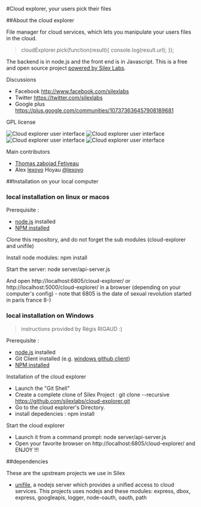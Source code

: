 #Cloud explorer, your users pick their files

##About the cloud explorer

File manager for cloud services, which lets you manipulate your users files in the cloud.

> cloudExplorer.pick(function(result){
>   console.log(result.url);
> });

The backend is in node.js and the front end is in Javascript. This is a free and open source project [powered by Silex Labs](http://www.silexlabs.org/).

Discussions

* Facebook http://www.facebook.com/silexlabs
* Twitter https://twitter.com/silexlabs
* Google plus https://plus.google.com/communities/107373636457908189681

GPL license

![Cloud explorer user interface](https://raw.github.com/silexlabs/cloud-explorer/master/screenshot1.png)
![Cloud explorer user interface](https://raw.github.com/silexlabs/cloud-explorer/master/screenshot2.png)
![Cloud explorer user interface](https://raw.github.com/silexlabs/cloud-explorer/master/screenshot3.png)
![Cloud explorer user interface](https://raw.github.com/silexlabs/cloud-explorer/master/screenshot4.png)

Main contributors

* [Thomas zabojad Fetiveau](http://www.tokom.fr/)
* Alex [lexoyo](http://lexoyo.me) Hoyau [@lexoyo](http://twitter.com/lexoyo)

##Installation on your local computer

### local installation on linux or macos

Prerequisite :

* [node.js](http://nodejs.org/) installed
* [NPM installed](https://npmjs.org/)

Clone this repository, and do not forget the sub modules (cloud-explorer and unifile)

Install node modules: npm install

Start the server: node server/api-server.js

And open http://localhost:6805/cloud-explorer/ or http://localhost:5000/cloud-explorer/ in a browser (depending on your computer's config) - note that 6805 is the date of sexual revolution started in paris france 8-)

### local installation on Windows

> instructions provided by Régis RIGAUD :)

Prerequisite :

* [node.js](http://nodejs.org/) installed
* Git Client installed (e.g. [windows github client](http://windows.github.com/))
* [NPM installed](https://npmjs.org/)

Installation of the cloud explorer

* Launch the "Git Shell"
* Create a complete clone of Silex Project : git clone --recursive https://github.com/silexlabs/cloud-explorer.git
* Go to the cloud explorer's Directory.
* install depedencies  : npm install

Start the cloud explorer

* Launch it from a command prompt: node server/api-server.js
* Open your favorite browser on http://localhost:6805/cloud-explorer/ and ENJOY !!!

##dependencies

These are the upstream projects we use in Silex

* [unifile](https://github.com/silexlabs/unifile), a nodejs server which provides a unified access to cloud services. This projects uses nodejs and these modules: express, dbox, express, googleapis, logger, node-oauth, oauth, path

